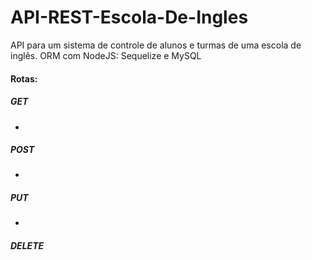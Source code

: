 # API-REST-Escola-De-Ingles
API para um sistema de controle de alunos e turmas de uma escola de inglês.
ORM com NodeJS: Sequelize e MySQL

#### Rotas:
##### GET
*

##### POST
*

##### PUT
*

##### DELETE
